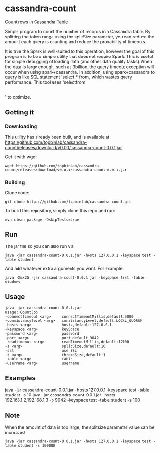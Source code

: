 # cassandra-count
Count rows in Cassandra Table

Simple program to count the number of records in a Cassandra table.
By splitting the token range using the splitSize parameter, you can
reduce the amount each query is counting and reduce the probability
of timeouts.

It is true the Spark is well-suited to this operation, however the
goal of this program is to be a simple utility that does not require
Spark.  This is useful for simple debugging of loading data (and other
data quality tasks).When the data is large enough, such as 3billion,
the query timeout exception will occur when using spark+cassandra. 
In addition, using spark+cassandra to query is like SQL statement 
'select * from<table>', which wastes query performance. This tool 
uses 'select<partition key>from<table>' to optimize.

## Getting it
### Downloading
This utility has already been built, and is available at
https://github.com/topbinlab/cassandra-count/releases/download/v0.0.1/cassandra-count-0.0.1.jar

Get it with wget:
```
wget https://github.com/topbinlab/cassandra-count/releases/download/v0.0.1/cassandra-count-0.0.1.jar
```

### Building
Clone code:
```
git clone https://github.com/topbinlab/cassandra-count.git
```

To build this repository, simply clone this repo and run:
```
mvn clean package -DskipTests=true
```

## Run 
The jar file so you can also run via
```
java -jar cassandra-count-0.0.1.jar -hosts 127.0.0.1 -keyspace test -table student
```
And add whatever extra arguments you want. For example:
```
java -Xmx2G -jar cassandra-count-0.0.1.jar -keyspace test -table student
```


## Usage
```
java -jar cassandra-count-0.0.1.jar
usage: CountJob
-connecttimeout <arg>     connectTimeoutMillis,default:5000
-consistancylevel <arg>   consistancyLevel,default:LOCAL_QUORUM
-hosts <arg>              hosts,default:127.0.0.1
-keyspace <arg>           keySpace
-password <arg>           password
-port <arg>               port,default:9042
-readtimeout <arg>        readTimeoutMillis,default:12000
-s <arg>                  splitSize,default:10
-ssl                      use SSL
-t <arg>                  threadSize,default:1
-table <arg>              table
-username <arg>           username
```

## Examples
java -jar cassandra-count-0.0.1.jar -hosts 127.0.0.1 -keyspace test -table student -s 10
java -jar cassandra-count-0.0.1.jar -hosts 192.168.1.2,192.168.1.3 -p 9042 -keyspace test -table student -s 100

## Note
When the amount of data is too large, the splitsize parameter value can be increased
```
java -jar cassandra-count-0.0.1.jar -hosts 127.0.0.1 -keyspace test -table student -s 100000
```


